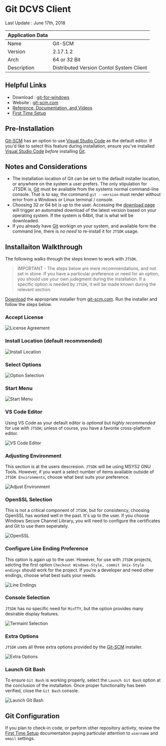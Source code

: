 # Git DCVS Client

Last Update : June 17th, 2018

| Application Data ||
| ---| --- |
| Name        | Git-SCM |
| Version     | 2.17.1.2 |
| Arch        | 64 or 32 Bit |
| Description | Distributed Version Contol System Client|

## Helpful Links
* Download : [git-for-windows](https://git-scm.com/download/win)
* Website : [git-scm.com](https://git-scm.com/)
* [Reference, Documentation, and Videos](https://git-scm.com/doc)
* [First Time Setup](https://git-scm.com/book/en/v2/Getting-Started-First-Time-Git-Setup)

## Pre-Installation
[Git-SCM](https://git-scm.com/) has an option to use [Visual Studio Code](https://code.visualstudio.com/docs/supporting/faq#_what-is-the-difference-between-vs-code-and-vs-community)
as the default editor. If you'd like to select this feature during installation,
ensure you've installed [Visual Studio Code](https://code.visualstudio.com/docs/supporting/faq#_what-is-the-difference-between-vs-code-and-vs-community) *before* installing [Git](https://git-scm.com/).

## Notes and Considerations

* The installation location of Git can be set to the default installer location,
or anywhere on the system a user prefers. The only stipulation for JTSDK is, 
[Git](https://git-scm.com/) must be available from the systems normal command-line
console. That is to say, the command `git --version` must
render without error from a Windows or Linux terminal / console.
* Choosing 32 or 64 bit is up to the user. Accessing the [download page](https://git-scm.com/download)
will trigger an automated download of the latest version based on your operating
system. If the system is 64bit, that is what will be downloaded.
* If you already have [Git](https://git-scm.com/) workign on your system, and
available form the command line, there is *no need* to re-install it for `JTSDK`
usage.

## Installaiton Walkthrough
The following walks through the steps known to work with `JTSDK`.

> IMPORTANT - The steps below are mere recommendations, and not set in stone. If
you have a particular preference or need for an option, you should use your own
judegment during the installation. If a specific option is needed by `JTSDK`, it
will be made known during the relevant section.

[Download](https://git-scm.com/download/win) the appropriate installer
from [git-scm.com](https://git-scm.com/). Run the installer and follow the steps
below.

### Accept License

![License Agreement](images/git/git-bash.1.PNG?raw=true)

### Install Location (default recommended)

![Install Location](images/git/git-bash.2.PNG?raw=true)

### Select Options

![Option Selection](images/git/git-bash.3.PNG?raw=true)

### Start Menu

![Start Menu](images/git/git-bash.4.PNG?raw=true)

### VS Code Editor
Using VS Code as your default editor is *optional* but *highly recommended* for
use with `JTSDK`; unless of course, you have a favorite cross-platform editor.

![VS Code Editor](images/git/git-bash.5.PNG?raw=true)

### Adjusting Environment
This section is at the users descresion. `JTSDK` will be using MSYS2 GNU Tools.
However, if you want a select number of items available outside of 
`JTSDK Environments`, choose what best suits your preference.

![Adjust Environment](images/git/git-bash.6.PNG?raw=true)

### OpenSSL Selection
This is not a critical component of `JTSDK`, but for consistency, choosing
OpenSSL has worked well in the past. It's up to the user. If you choose Windows
Secure Channel Library, you will need to configure the certificates and Git to
use them seperately. 

![OpenSSL](images/git/git-bash.7.PNG?raw=true)

### Configure Line Ending Preference
This option is again up to the user. However, for use with `JTSDK` projects,
selcting the first option `Checkout Windows-Style, commit Unix-Style endings`
should work for the project. If you're a developer and need other endings,
choose what best suits your needs.

![Line Endings](images/git/git-bash.8.PNG?raw=true)

### Console Selection
`JTSDK` has no specific need for `MinTTY`, but the option provides many desirable
display features.

![Termainl Selection](images/git/git-bash.9.PNG?raw=true)

### Extra Options
`JTSDK` uses all three extra options provided by the [Git-SCM](https://git-scm.com/)
installer.

![Extra Options](images/git/git-bash.10.PNG?raw=true)


### Launch Git Bash
To ensure `Git Bash` is working properly, select the `Launch Git Bash` option at
the conclusion of the installaiton. Once proper functionality has been verified,
close the `Git Bash` console.

![Launch Git Bash](images/git/git-bash.11.PNG?raw=true)

## Git Configuration
If you plan to check-in code, or perform other repository activity, review
the [First Time Setup](https://git-scm.com/book/en/v2/Getting-Started-First-Time-Git-Setup)
documentaiton paying particular attention to `username` and `email` settings.
